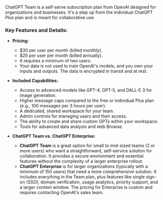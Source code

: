 ChatGPT Team is a self-serve subscription plan from OpenAI designed for organizations and businesses. It's a step up from the individual ChatGPT Plus plan and is meant for collaborative use.

### Key Features and Details:

* **Pricing:**
    * $30 per user per month (billed monthly).
    * $25 per user per month (billed annually).
    * It requires a minimum of two users.
    * Your data is not used to train OpenAI's models, and you own your inputs and outputs. The data is encrypted in transit and at rest.

* **Included Capabilities:**
    * Access to advanced models like GPT-4, GPT-5, and DALL-E 3 for image generation.
    * Higher message caps compared to the free or individual Plus plan (e.g., 100 messages per 3 hours per user).
    * A dedicated, shared workspace for your team.
    * Admin controls for managing users and their access.
    * The ability to create and share custom GPTs within your workspace.
    * Tools for advanced data analysis and web Browse.

* **ChatGPT Team vs. ChatGPT Enterprise:**
    * **ChatGPT Team** is a great option for small to mid-sized teams (2 or more users) who want a straightforward, self-service solution for collaboration. It provides a secure environment and essential features without the complexity of a larger enterprise rollout.
    * **ChatGPT Enterprise** is for larger organizations (typically with a minimum of 150 users) that need a more comprehensive solution. It includes everything in the Team plan, plus features like single sign-on (SSO), domain verification, usage analytics, priority support, and a larger context window. The pricing for Enterprise is custom and requires contacting OpenAI's sales team.